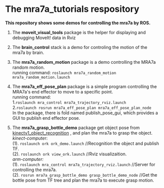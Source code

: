 # The mra7a_tutorials respository


**This repository shows some demos for controlling the mra7a by ROS.**<br>
1. The **moveit_visual_tools** package is the helper for displaying and debugging MoveIt! data in Rviz<br>
2. The **brain_control** stack is a demo for controling the motion of the mra7a by brain.<br>
3. The **mra7a_random_motion** package is a demo controlling the MRA7a random motion.<br>
        running command: ```roslaunch mra7a_random_motion mra7a_random_motion.launch```  <br>
4. The **mra7a_eff_pose_plan** package is a simple program controlling the MRA7a's end effector to move to a specific point.<br>
        running command: <br>
        1.```roslaunch mra_control mra7a_trajectory_rviz.launch```   <br>
        2.```roslaunch rosrun mra7a_eff_pose_plan mra7a_eff_pose_plan_node```   <br>
      In the package, there is fold named publish_pose_gui, which provides a GUI to publish end effector pose.<br>

5. The **mra7a_grasp_bottle_demo** package get object pose from [kinectv1_object_recognition](https://github.com/auboROS/kinectv1_object_recognition) , and plan the mra7a to grasp the object.<br>
*kinect-compute*r:<br>
        (1). ```roslaunch ork ork_demo.launch``` //Recognition the object and publish TF.<br>
        (2). ```roslaunch ork view_ork.launch``` //Rviz visualizaition.<br>
*arm-computer:*<br>
        (1). ```roslaunch mra_control mra7a_trajectory_rviz.launch``` //Server for controlling the mra7a.<br>
        (2). ```rosrun mra7a_grasp_bottle_demo grasp_bottle_demo_node``` //Get the bottle pose from TF tree and plan the mra7a to execute grasp motion.<br>

